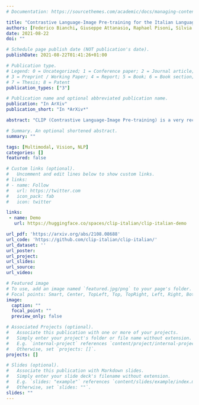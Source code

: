 ```yaml
---
# Documentation: https://sourcethemes.com/academic/docs/managing-content/

title: "Contrastive Language-Image Pre-training for the Italian Language"
authors: [Federico Bianchi, Giuseppe Attanasio, Raphael Pisoni, Silvia Terragni, Gabriele Sarti, Sri Lakshmi]
date: 2021-08-22
doi: ""

# Schedule page publish date (NOT publication's date).
publishDate: 2021-08-22T01:41:26+01:00

# Publication type.
# Legend: 0 = Uncategorized; 1 = Conference paper; 2 = Journal article;
# 3 = Preprint / Working Paper; 4 = Report; 5 = Book; 6 = Book section;
# 7 = Thesis; 8 = Patent
publication_types: ["3"]

# Publication name and optional abbreviated publication name.
publication: "In ArXiv"
publication_short: "In *ArXiv*" 

abstract: "CLIP (Contrastive Language-Image Pre-training) is a very recent multi-modal model that jointly learns representations of images and texts. The model is trained on a massive amount of English data and shows impressive performance on zero-shot classification tasks. Training the same model on a different language is not trivial, since data in other languages might be not enough and the model needs high-quality translations of the texts to guarantee a good performance. In this paper, we present the first CLIP model for the Italian Language (CLIP-Italian), trained on more than 1.4 million image-text pairs. Results show that CLIP-Italian outperforms the multilingual CLIP model on the tasks of image retrieval and zero-shot classification." 

# Summary. An optional shortened abstract.
summary: ""

tags: [Multimodal, Vision, NLP]
categories: []
featured: false

# Custom links (optional).
#   Uncomment and edit lines below to show custom links.
# links:
# - name: Follow
#   url: https://twitter.com
#   icon_pack: fab
#   icon: twitter

links:
 - name: Demo
   url: https://huggingface.co/spaces/clip-italian/clip-italian-demo

url_pdf: 'https://arxiv.org/abs/2108.08688'
url_code: 'https://github.com/clip-italian/clip-italian/'
url_dataset: ''
url_poster:
url_project:
url_slides:
url_source:
url_video:

# Featured image
# To use, add an image named `featured.jpg/png` to your page's folder.
# Focal points: Smart, Center, TopLeft, Top, TopRight, Left, Right, BottomLeft, Bottom, BottomRight.
image:
  caption: ""
  focal_point: ""
  preview_only: false

# Associated Projects (optional).
#   Associate this publication with one or more of your projects.
#   Simply enter your project's folder or file name without extension.
#   E.g. `internal-project` references `content/project/internal-project/index.md`.
#   Otherwise, set `projects: []`.
projects: []

# Slides (optional).
#   Associate this publication with Markdown slides.
#   Simply enter your slide deck's filename without extension.
#   E.g. `slides: "example"` references `content/slides/example/index.md`.
#   Otherwise, set `slides: ""`.
slides: ""
---
```

